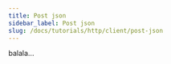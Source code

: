 ```yaml
---
title: Post json
sidebar_label: Post json
slug: /docs/tutorials/http/client/post-json
---
```

balala...